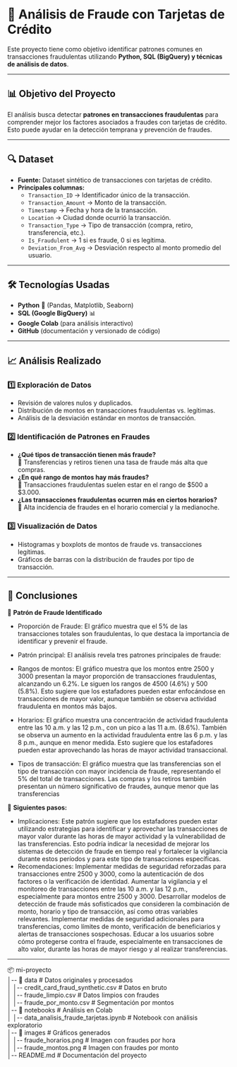 # 🏦 Análisis de Fraude con Tarjetas de Crédito

Este proyecto tiene como objetivo identificar patrones comunes en transacciones fraudulentas utilizando **Python, SQL (BigQuery) y técnicas de análisis de datos**.

---

## 📊 Objetivo del Proyecto

El análisis busca detectar **patrones en transacciones fraudulentas** para comprender mejor los factores asociados a fraudes con tarjetas de crédito. Esto puede ayudar en la detección temprana y prevención de fraudes.

---

## 🔍 Dataset

- **Fuente:** Dataset sintético de transacciones con tarjetas de crédito.  
- **Principales columnas:**
  - `Transaction_ID` → Identificador único de la transacción.
  - `Transaction_Amount` → Monto de la transacción.
  - `Timestamp` → Fecha y hora de la transacción.
  - `Location` → Ciudad donde ocurrió la transacción.
  - `Transaction_Type` → Tipo de transacción (compra, retiro, transferencia, etc.).
  - `Is_Fraudulent` → 1 si es fraude, 0 si es legítima.
  - `Deviation_From_Avg` → Desviación respecto al monto promedio del usuario.

---

## 🛠️ Tecnologías Usadas

- **Python** 🐍 (Pandas, Matplotlib, Seaborn)
- **SQL (Google BigQuery)** 📊
- **Google Colab** (para análisis interactivo)
- **GitHub** (documentación y versionado de código)

---

## 📈 Análisis Realizado

### 1️⃣ **Exploración de Datos**
- Revisión de valores nulos y duplicados.
- Distribución de montos en transacciones fraudulentas vs. legítimas.
- Análisis de la desviación estándar en montos de transacción.

### 2️⃣ **Identificación de Patrones en Fraudes**
- **¿Qué tipos de transacción tienen más fraude?**  
  🔹 Transferencias y retiros tienen una tasa de fraude más alta que compras.  
- **¿En qué rango de montos hay más fraudes?**  
  🔹 Transacciones fraudulentas suelen estar en el rango de $500 a $3.000.  
- **¿Las transacciones fraudulentas ocurren más en ciertos horarios?**  
  🔹 Alta incidencia de fraudes en el horario comercial y la medianoche.  

### 3️⃣ **Visualización de Datos**
- Histogramas y boxplots de montos de fraude vs. transacciones legítimas.
- Gráficos de barras con la distribución de fraudes por tipo de transacción.
---

## 🏁 Conclusiones

🔹 **Patrón de Fraude Identificado**  
- Proporción de Fraude: El gráfico muestra que el 5% de las transacciones totales son fraudulentas, lo que destaca la importancia de identificar y prevenir el fraude.

- Patrón principal: El análisis revela tres patrones principales de fraude:

- Rangos de montos: El gráfico muestra que los montos entre 2500 y 3000 presentan la mayor proporción de transacciones fraudulentas, alcanzando un 6.2%. Le siguen los rangos de 4500 (4.6%) y 500 (5.8%). Esto sugiere que los estafadores pueden estar enfocándose en transacciones de mayor valor, aunque también se observa actividad fraudulenta en montos más bajos.
- Horarios: El gráfico muestra una concentración de actividad fraudulenta entre las 10 a.m. y las 12 p.m., con un pico a las 11 a.m. (8.6%). También se observa un aumento en la actividad fraudulenta entre las 6 p.m. y las 8 p.m., aunque en menor medida. Esto sugiere que los estafadores pueden estar aprovechando las horas de mayor actividad transaccional.
- Tipos de transacción: El gráfico muestra que las transferencias son el tipo de transacción con mayor incidencia de fraude, representando el 5% del total de transacciones. Las compras y los retiros también presentan un número significativo de fraudes, aunque menor que las transferencias

📌 **Siguientes pasos:**  

- Implicaciones: Este patrón sugiere que los estafadores pueden estar utilizando estrategias para identificar y aprovechar las transacciones de mayor valor durante las horas de mayor actividad y la vulnerabilidad de las transferencias. Esto podría indicar la necesidad de mejorar los sistemas de detección de fraude en tiempo real y fortalecer la vigilancia durante estos períodos y para este tipo de transacciones específicas.
- Recomendaciones:
Implementar medidas de seguridad reforzadas para transacciones entre 2500 y 3000, como la autenticación de dos factores o la verificación de identidad.
Aumentar la vigilancia y el monitoreo de transacciones entre las 10 a.m. y las 12 p.m., especialmente para montos entre 2500 y 3000.
Desarrollar modelos de detección de fraude más sofisticados que consideren la combinación de monto, horario y tipo de transacción, así como otras variables relevantes.
Implementar medidas de seguridad adicionales para transferencias, como límites de monto, verificación de beneficiarios y alertas de transacciones sospechosas.
Educar a los usuarios sobre cómo protegerse contra el fraude, especialmente en transacciones de alto valor, durante las horas de mayor riesgo y al realizar transferencias.

---

📦 mi-proyecto  
│-- 📂 data # Datos originales y procesados  
│   │-- credit_card_fraud_synthetic.csv   # Datos en bruto  
│   │-- fraude_limpio.csv    # Datos limpios con fraudes  
│   │-- fraude_por_monto.csv # Segmentación por montos  
│-- 📂 notebooks             # Análisis en Colab  
│   │-- data_analisis_fraude_tarjetas.ipynb # Notebook con análisis exploratorio  
│-- 📂 images               # Gráficos generados  
│   │-- fraude_horarios.png  # Imagen con fraudes por hora  
│   │-- fraude_montos.png    # Imagen con fraudes por monto  
│-- README.md               # Documentación del proyecto 

